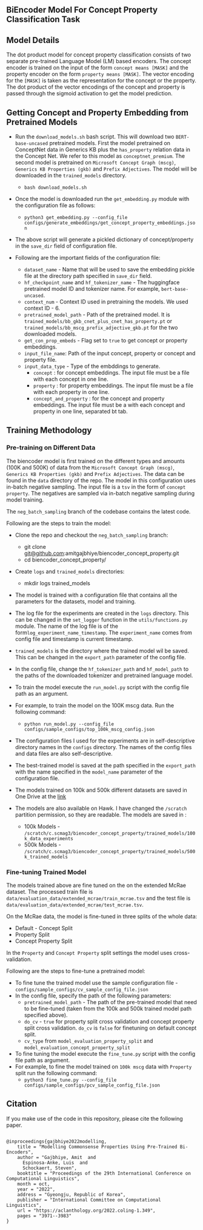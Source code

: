 ## BiEncoder Model For Concept Property Classification Task

## Model Details
The dot product model for concept property classification consists of two separate pre-trained Language Model (LM) based encoders. The concept encoder is trained on the input of the form `concept means [MASK]` and the property encoder on the form `property means [MASK]`. The vector encoding for the `[MASK]` is taken as the representation for the concept or the property. The dot product of the vector encodings of the concept and property is passed through the sigmoid activation to get the model prediction.


## Getting Concept and Property Embedding from Pretrained Models

- Run the `download_models.sh` bash script. This will download two `BERT-base-uncased` pretrained models. First the model pretrained on ConceptNet data in Generics KB plus the `has_property` relation data in the Concept Net. We refer to this model as `conceptnet_premium`. The second model is pretrained on `Microsoft Concept Graph (mscg)`, `Generics KB Properties (gkb)` and `Prefix Adjectives`. The model will be downloaded in the `trained_models` directory.
    - `bash download_models.sh`

- Once the model is downloaded run the `get_embedding.py` module with the configuration file as follows:

	- `python3 get_embedding.py --config_file configs/generate_embeddings/get_concept_property_embeddings.json`

- The above script will generate a pickled dictionary of concept/property in the `save_dir` field of configuration file.

- Following are the important fields of the configuration file:
	- `dataset_name` - Name that will be used to save the embedding pickle file at the directory path specified in `save_dir` field.
	- `hf_checkpoint_name` and `hf_tokenizer_name` - The huggingface pretrained model ID and tokenizer name. For example, `bert-base-uncased`.
	- `context_num` - Context ID used in pretraining the models. We used context ID - 6.
	- `pretrained_model_path` - Path of the pretrained model. It is `trained_models/bb_gkb_cnet_plus_cnet_has_property.pt` or `trained_models/bb_mscg_prefix_adjective_gkb.pt` for the two downloaded models.
	- `get_con_prop_embeds` - Flag set to `true` to get concept or property embeddings.
	- `input_file_name`: Path of the input concept, property or concept and property file. 
	- `input_data_type` - Type of the embddings to generate. 
		- `concept` : for concept embeddings. The input file must be a file with each concept in one line.
		- `property` : for property embeddings. The input file must be a file with each property in one line.
		- `concept_and_property` : for the concept and property embeddings. The input file must be a with each concept and property in one line, separated bt tab. 
	

## Training Methodology 

### Pre-training on Different Data
The biencoder model is first trained on the different types and amounts (100K and 500K) of data from the `Microsoft Concept Graph (mscg)`, `Generics KB Properties (gkb)` and `Prefix Adjectives`. The data can be found in the `data` directory of the repo. The model in this configuration uses in-batch negative sampling. The input file is a `tsv` in the form of `concept property`. The negatives are sampled via in-batch negative sampling during model training.  

The `neg_batch_sampling` branch of the codebase contains the latest code. 

Following are the steps to train the model:
- Clone the repo and checkout the `neg_batch_sampling` branch:
	- git clone git@github.com:amitgajbhiye/biencoder_concept_property.git
	- cd biencoder_concept_property/
	<!-- - git checkout neg_batch_sampling -->
- Create `logs` and `trained_models` directories:
	- mkdir logs trained_models 
- The model is trained with a configuration file that contains all the parameters for the datasets, model and training. 
-  The log file for the experiments are created in the `logs` directory. This can be changed in the `set_logger`
function in the `utils/functions.py` module. The name of the log file is of the form`log_experiment_name_timestamp`. The `experiment_name` comes from config file and timestamp is current timestamp.
-  `trained_models` is the directory where the trained model wil be saved. This can be changed in the `export_path` parameter of the config file.
-  In the config file, change the `hf_tokenizer_path` and `hf_model_path` to the paths of the downloaded tokenizer and pretrained language model. 
- To train the model execute the `run_model.py` script with the config file path as an argument.
- For example, to train the model on the 100K mscg data. Run the following command: 
	 - `python run_model.py --config_file configs/sample_configs/top_100k_mscg_config.json`
- The configuration files I used for the experiments are in self-descriptive directory names in the `configs` directory. The names of the config files and data files are also self-descriptive.
- The best-trained model is saved at the path specified in the `export_path`  with the name specified in the `model_name` parameter of the configuration file.

- The models trained on 100k and 500k different datasets are saved in One Drive at the [link](https://cf.sharepoint.com/:f:/t/ELEXIR/EvB5Kj7yY_pLp8uExM6xqVYBl2PIz-uMsGBMwICmR8Se_A?e=bnnoN7 )
- The models are also available on Hawk. I have changed the `/scratch` partition permission, so they are readable. The models are saved in : 
	- 100k Models - `/scratch/c.scmag3/biencoder_concept_property/trained_models/100k_data_experiments`
	- 500k Models - `/scratch/c.scmag3/biencoder_concept_property/trained_models/500k_trained_models`


### Fine-tuning Trained Model

The models trained above are fine tuned on the on the extended McRae dataset. The processed train file is `data/evaluation_data/extended_mcrae/train_mcrae.tsv` and the test file is `data/evaluation_data/extended_mcrae/test_mcrae.tsv`.

On the McRae data, the model is fine-tuned in three splits of the whole data:
- Default - Concept Split
- Property Split
- Concept Property Split

In the `Property` and `Concept Property` split settings the model uses cross-validation. 

Following are the steps to fine-tune a pretrained model:

- To fine tune the trained model use the sample configuration file - `configs/sample_configs/cv_sample_config_file.json`
- In the config file, specify the path of the following parameters: 
	- `pretrained_model_path` - The path of the pre-trained model that need to be fine-tuned (taken from the 100k and 500k trained model path specified above).
	- `do_cv` - `true` for property split cross validation and concept property split cross validation. `do_cv` is `false` for finetuning on default concept split.   
	- `cv_type` from `model_evaluation_property_split` and `model_evaluation_concept_property_split`
- To fine tuning the model execute the `fine_tune.py` script with the config file path as argument.
- For example, to fine the model trained on `100k mscg` data with `Property` split run the following command:
	- `python3 fine_tune.py --config_file configs/sample_configs/pcv_sample_config_file.json`



## Citation

If you make use of the code in this repository, please cite the following paper.

```

@inproceedings{gajbhiye2022modelling,
    title = "Modelling Commonsense Properties Using Pre-Trained Bi-Encoders",
    author = "Gajbhiye, Amit  and
      Espinosa-Anke, Luis  and
      Schockaert, Steven",
    booktitle = "Proceedings of the 29th International Conference on Computational Linguistics",
    month = oct,
    year = "2022",
    address = "Gyeongju, Republic of Korea",
    publisher = "International Committee on Computational Linguistics",
    url = "https://aclanthology.org/2022.coling-1.349",
    pages = "3971--3983"
}

```